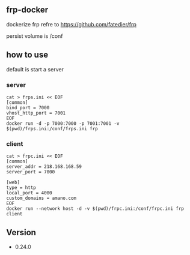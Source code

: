 ## frp-docker

dockerize frp
refre to https://github.com/fatedier/frp

persist volume is /conf 

## how to use 

default is start a server
### server
```
cat > frps.ini << EOF
[common]
bind_port = 7000
vhost_http_port = 7001
EOF
docker run -d -p 7000:7000 -p 7001:7001 -v $(pwd)/frps.ini:/conf/frps.ini frp
```
### client
```
cat > frpc.ini << EOF
[common]
server_addr = 218.168.168.59
server_port = 7000

[web]
type = http
local_port = 4000
custom_domains = amano.com
EOF
docker run --network host -d -v $(pwd)/frpc.ini:/conf/frpc.ini frp client
```

## Version

- 0.24.0